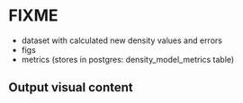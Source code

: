 # FIXME

-   dataset with calculated new density values and errors
-   figs
-   metrics (stores in postgres: density_model_metrics table)


## Output visual content

